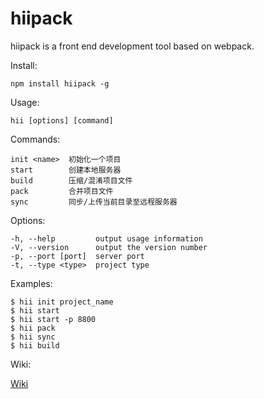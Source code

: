 # hiipack

hiipack is a front end development tool based on webpack.


  Install:
  
    npm install hiipack -g


  Usage: 
  
    hii [options] [command]


  Commands:

    init <name>  初始化一个项目
    start        创建本地服务器
    build        压缩/混淆项目文件
    pack         合并项目文件
    sync         同步/上传当前目录至远程服务器

  Options:

    -h, --help         output usage information
    -V, --version      output the version number
    -p, --port [port]  server port
    -t, --type <type>  project type

  Examples:

    $ hii init project_name
    $ hii start
    $ hii start -p 8800
    $ hii pack
    $ hii sync
    $ hii build
    
  Wiki:
  
  [Wiki](https://github.com/zdying/hiipack/wiki/hiipack-%E4%BD%BF%E7%94%A8%E8%AF%B4%E6%98%8E)